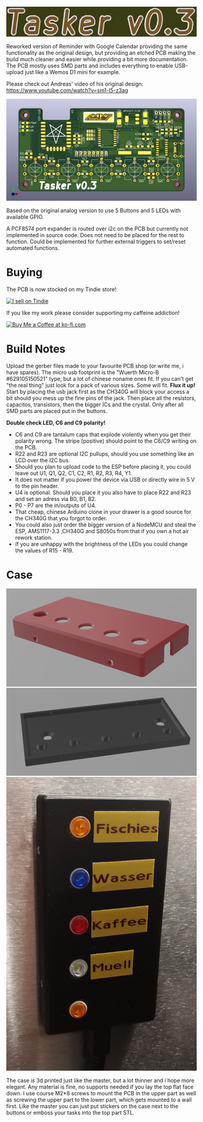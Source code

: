 ![Tasker_v0.3 Logo](/img/logo.png)

Reworked version of Reminder with Google Calendar providing the same functionality as the original design, but providing an etched PCB making the build much cleaner and easier while providing a bit more documentation.
The PCB mostly uses SMD parts and includes everything to enable USB-upload just like a Wemos D1 mini for example.

Please check out Andreas' video of his original design:
https://www.youtube.com/watch?v=sm1-l5-z3ag

![Tasker_v0.3 PCB](/img/pcbrender.png)

Based on the original analog version to use 5 Buttons and 5 LEDs with available GPIO.

A PCF8574 port expander is routed over i2c on the PCB but currently not implemented in source code. Does not need to be placed for the rest to function. Could be implemented for further external triggers to set/reset automated functions.


# Buying

The PCB is now stocked on my Tindie store!

<a href="https://www.tindie.com/stores/binary-6/?ref=offsite_badges&utm_source=sellers_Chrismettal&utm_medium=badges&utm_campaign=badge_medium"><img src="https://d2ss6ovg47m0r5.cloudfront.net/badges/tindie-mediums.png" alt="I sell on Tindie" width="150" height="78"></a>

If you like my work please consider supporting my caffeine addiction!

<a href='https://ko-fi.com/U7U6G0X3' target='_blank'><img height='36' style='border:0px;height:36px;' src='https://az743702.vo.msecnd.net/cdn/kofi4.png?v=0' border='0' alt='Buy Me a Coffee at ko-fi.com' /></a>


# Build Notes

Upload the gerber files made to your favourite PCB shop (or write me, i have spares).
The micro usb footprint is the "Wuerth Micro-B #629105150521" type, but a lot of chinese noname ones fit. If you can't get "the real thing" just look for a pack of various sizes. Some will fit.
__Flux it up!__
Start by placing the usb jack first as the CH340G will block your access a bit should you mess up the fine pins of the jack. Then place all the resistors, capacitos, transistors, then the bigger ICs and the crystal.
Only after all SMD parts are placed put in the buttons.

__Double check LED, C6 and C9 polarity!__

- C6 and C9 are tantalum caps that explode violently when you get their polarity wrong. The stripe (positive) should point to the C6/C9 writing on the PCB.
- R22 and R23 are optional I2C pullups, should you use something like an LCD over the I2C bus.
- Should you plan to upload code to the ESP before placing it, you could leave out U1, Q1, Q2, C1, C2, R1, R2, R3, R4, Y1.
- It does not matter if you power the device via USB or directly wire in 5 V to the pin header.
- U4 is optional. Should you place it you also have to place R22 and R23 and set an adress via B0, B1, B2.
- P0 - P7 are the in/outputs of U4.
- That cheap, chinese Arduino clone in your drawer is a good source for the CH340G that you forgot to order.
- You could also just order the bigger version of a NodeMCU and steal the ESP, AMS1117-3.3 ,CH340G and S8050s from that if you own a hot air rework station.
- If you are unhappy with the brightness of the LEDs you could change the values of R15 - R19. 


# Case

![CaseTop](/img/CaseTop.png)
![CaseBot](/img/CaseBot.png)
![Built](/img/built.jpg)

The case is 3d printed just like the master, but a lot thinner and i hope more elegant. Any material is fine, no supports needed if you lay the top flat face down.
I use course M2*8 screws to mount the PCB in the upper part as well as screwing the upper part to the lower part, which gets mounted to a wall first.
Like the master you can just put stickers on the case next to the buttons or emboss your tasks into the top part STL.
